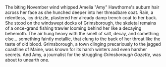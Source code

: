 The biting November wind whipped Amelia "Amy" Hawthorne's auburn hair across her face as she hunched deeper into her threadbare coat.  Rain, a relentless, icy drizzle, plastered her already damp trench coat to her back.  She stood on the windswept docks of Grimsborough, the skeletal remains of a once-grand fishing trawler looming behind her like a decaying behemoth. The air hung heavy with the smell of salt, decay, and something else… something faintly metallic, that clung to the back of her throat like the taste of old blood.  Grimsborough, a town clinging precariously to the jagged coastline of Maine, was known for its harsh winters and even harsher secrets.  And Amy, a journalist for the struggling *Grimsborough Gazette*, was about to unearth one.
